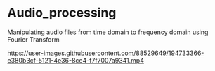 # Audio_processing

Manipulating audio files from time domain to frequency domain using Fourier Transform<br>

https://user-images.githubusercontent.com/88529649/194733366-e380b3cf-5121-4e36-8ce4-f7f7007a9341.mp4

